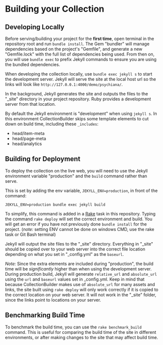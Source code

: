 # Building your Collection

## Developing Locally

Before serving/building your project for the **first time**, open terminal in the repository root and run `bundle install`.
The Gem "bundler" will manage dependencies based on the project's "Gemfile", and generate a new "Gemfile.lock" with the full list of dependencies being used.
From then on, you will use `bundle exec` to prefix Jekyll commands to ensure you are using the bundled dependencies.

When developing the collection locally, use `bundle exec jekyll s` to start the development server.
Jekyll will serve the site at the local host url so the links will look like `http://127.0.0.1:4000/demo/psychiana/`.

In the background, Jekyll generates the site and outputs the files to the "\_site" directory in your project repository.
Ruby provides a development server from that location.

By default the Jekyll environment is "development" when using `jekyll s`.
In this environment CollectionBuilder skips some template elements to cut down on build time, including these `_includes`:

- head/item-meta
- head/page-meta
- head/analytics

## Building for Deployment

To deploy the collection on the live web, you will need to use the Jekyll environment variable "production" and the `build` command rather than serve.

This is set by adding the env variable, `JEKYLL_ENV=production`, in front of the command:

`JEKYLL_ENV=production bundle exec jekyll build`

To simplify, this command is added in a [Rake](https://github.com/ruby/rake) task in this repository.
Typing the command `rake deploy` will set the correct environment and build.
You will get an error if you have not previously done `bundle install` for the project.
(_note:_ setting ENV cannot be done on windows CMD, use the rake task or Git Bash terminal)

Jekyll will output the site files to the "\_site" directory.
Everything in "\_site" should be copied over to your web server into the correct file location depending on what you set in "\_config.yml" as the `baseurl`.

_Note:_ Since the extra elements are included during "production", the build time will be _significantly_ higher than when using the development server.
During production build, Jekyll will generate `relative_url` and `absolute_url` using the `url` and `baseurl` values set in \_config.yml.
Keep in mind that because CollectionBuilder makes use of `absolute_url` for many assets and links, the site built using `rake deploy` will only work correctly if it is copied to the correct location on your web server.
It will not work in the "\_site" folder, since the links point to locations on your server.

## Benchmarking Build Time

To benchmark the build time, you can use the `rake benchmark_build` command. This is useful for comparing the build time of the site in different environments, or after making changes to the site that may affect build time.
